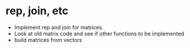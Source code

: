# rep, join, etc

* Implement rep and join for matrices.  
* Look at old matrix code and see if other functions to be implemented
* build matrices from vectors
